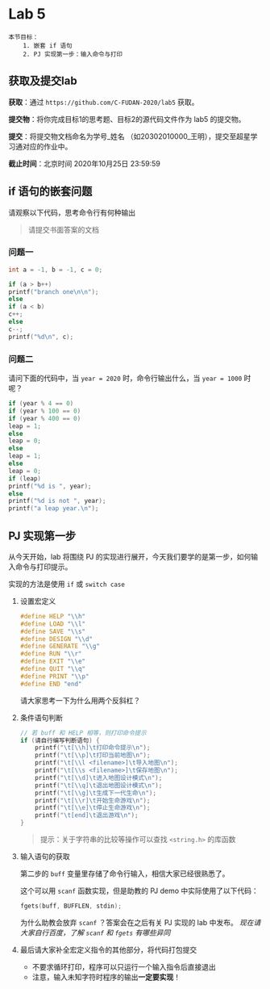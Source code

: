 # Lab 5

    本节目标：
        1. 嵌套 if 语句
        2. PJ 实现第一步：输入命令与打印

## 获取及提交lab

**获取**：通过 `https://github.com/C-FUDAN-2020/lab5` 获取。

**提交物**：将你完成目标1的思考题、目标2的源代码文件作为 lab5 的提交物。

**提交**：将提交物文档命名为学号_姓名 （如20302010000_王明），提交至超星学习通对应的作业中。

**截止时间**：北京时间 2020年10月25日 23:59:59 

## if 语句的嵌套问题

请观察以下代码，思考命令行有何种输出

> 请提交书面答案的文档

### 问题一

```c
int a = -1, b = -1, c = 0;

if (a > b++)
printf("branch one\n\n");
else
if (a < b)
c++;
else
c--;
printf("%d\n", c);
```

### 问题二

请问下面的代码中，当 `year = 2020` 时，命令行输出什么，当 `year = 1000` 时呢？

```c
if (year % 4 == 0) 
if (year % 100 == 0)
if (year % 400 == 0)
leap = 1;
else
leap = 0;
else
leap = 1;
else
leap = 0;
if (leap)
printf("%d is ", year);
else
printf("%d is not ", year);
printf("a leap year.\n");
```

## PJ 实现第一步

从今天开始，lab 将围绕 PJ 的实现进行展开，今天我们要学的是第一步，如何输入命令与打印提示。

实现的方法是使用 `if` 或 `switch case`

1. 设置宏定义
    ```c
    #define HELP "\\h"
    #define LOAD "\\l"
    #define SAVE "\\s"
    #define DESIGN "\\d"
    #define GENERATE "\\g"
    #define RUN "\\r"
    #define EXIT "\\e"
    #define QUIT "\\q"
    #define PRINT "\\p"
    #define END "end"
    ```

    请大家思考一下为什么用两个反斜杠？

2. 条件语句判断
    ```c
    // 若 buff 和 HELP 相等，则打印命令提示
    if (请自行编写判断语句) {
        printf("\t[\\h]\t打印命令提示\n");
        printf("\t[\\p]\t打印当前地图\n");
        printf("\t[\\l <filename>]\t导入地图\n");
        printf("\t[\\s <filename>]\t保存地图\n");
        printf("\t[\\d]\t进入地图设计模式\n");
        printf("\t[\\q]\t退出地图设计模式\n");
        printf("\t[\\g]\t生成下一代生命\n");
        printf("\t[\\r]\t开始生命游戏\n");
        printf("\t[\\e]\t停止生命游戏\n");
        printf("\t[end]\t退出游戏\n");
    }
    ```

    > 提示：关于字符串的比较等操作可以查找 `<string.h>` 的库函数

3. 输入语句的获取

    第二步的 `buff` 变量里存储了命令行输入，相信大家已经很熟悉了。

    这个可以用 `scanf` 函数实现，但是助教的 PJ demo 中实际使用了以下代码：

    ```c
    fgets(buff, BUFFLEN, stdin);
    ```

    为什么助教会放弃 `scanf` ？答案会在之后有关 PJ 实现的 lab 中发布。
    *现在请大家自行百度，了解 `scanf` 和 `fgets` 有哪些异同*


4. 最后请大家补全宏定义指令的其他部分，将代码打包提交

    - 不要求循环打印，程序可以只运行一个输入指令后直接退出
    - 注意，输入未知字符时程序的输出**一定要实现**！